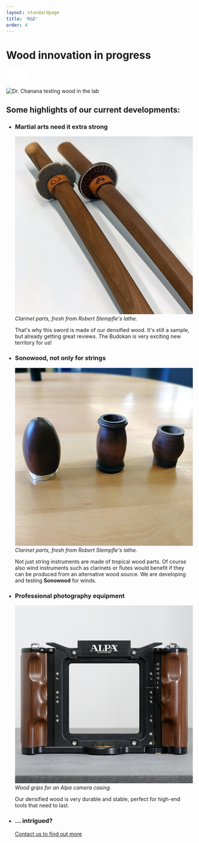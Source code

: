 ```yaml
---
layout: standardpage
title: 'R&D'
order: 4
---
```


<div class="full-width-kenburns">
<div class="wrap-bg-image">

# Wood innovation in progress

![](/assets/images/arrow-d-white.svg)

</div>
<img srcset="/assets/images/RD_cover_2x.jpg"
     src="/assets/images/RD_cover.jpg" alt="Dr. Chanana testing wood in the lab">
</div>

<div class="full-width">
<div class="wrap -cols2">

## Some highlights of our current developments:

- ### Martial arts need it extra strong
  ![extra strong wood sword for kendo](/assets/images/RD_kendo.jpg)
  *Clarinet parts, fresh from Robert Stempfle's lathe.*

  That's why this sword is made of our densified wood. It's still a sample, but already getting great reviews. The Budokan is very exciting new territory for us!

- ### Sonowood, not only for strings
  ![clarinet parts made of Sonowood](/assets/images/RD_clarinet.jpg)
  *Clarinet parts, fresh from Robert Stempfle's lathe.*

  Not just string instruments are made of tropical wood parts. Of course also wind instruments such as clarinets or flutes would benefit if they can be produced from an alternative wood source. We are developing and testing **Sonowood** for winds.

- ### Professional photography equipment
  ![violin with sonowood](/assets/images/RD_alpa.jpg)
  *Wood grips for an Alpa camera casing.*

  Our densified wood is very durable and stable, perfect for high-end tools that need to last.

- ### ... intrigued?

  <a class="btn-red" href="/Contact">Contact us to find out more</a>

</div>
</div>
